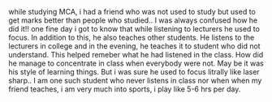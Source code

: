 while studying MCA, i had a friend who was not used to study but used to get marks better than people who studied..
I was always confused how he did it!!
one fine day i got to know that while listening to lecturers he used to focus.
In addition to this, he also teaches other students. He listens to the lecturers in college and in the evening, he teaches it to student who did not understand. This helped remeber what he had listened in the class.
How did he manage to concentrate in class when everybody were not. May be it was his style of learning things. But i was sure he used to focus litrally like laser sharp..
I am one such student who never listens in class nor when when my friend teaches, i am very much into sports, i play like 5-6 hrs per day. 
